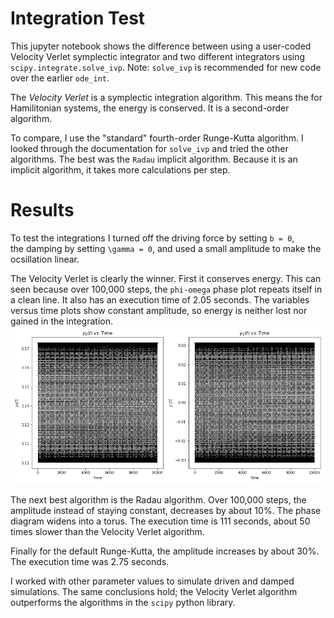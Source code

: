 # Integration Test
This jupyter notebook shows the difference between using a user-coded 
Velocity Verlet symplectic integrator and two different integrators 
using `scipy.integrate.solve_ivp`. Note: `solve_ivp` is recommended for 
new code over the earlier `ode_int`.

The _Velocity Verlet_ is a symplectic integration algorithm. This means 
the for Hamilitonian systems, the energy is conserved. It is a second-order 
algorithm.

To compare, I use the "standard" fourth-order Runge-Kutta algorithm. I 
looked through the documentation for `solve_ivp` and tried the other 
algorithms. The best was the `Radau` implicit algorithm. Because it is 
an implicit algorithm, it takes more calculations per step.

# Results
To test the integrations I turned off the driving force by setting `b = 0`,  
the damping by setting `\gamma = 0`, and used a small amplitude to make the 
ocsillation linear.

The Velocity Verlet is clearly the winner. First it conserves energy. This 
can seen because over 100,000 steps, the `phi-omega` phase plot repeats 
itself in a clean line. It also has an execution time of 2.05 seconds. The 
variables versus time plots show constant amplitude, so energy is neither 
lost nor gained in the integration. ![Fig 1](MCO_Int_VV1.png)

The next best algorithm is the Radau algorithm. Over 100,000 steps, the 
amplitude instead of staying constant, decreases by about 10%. The phase 
diagram widens into a torus. The execution time is 111 seconds, about 50 
times slower than the Velocity Verlet algorithm.

Finally for the default Runge-Kutta, the amplitude increases by about 30%. 
The execution time was 2.75 seconds.

I worked with other parameter values to simulate driven and damped 
simulations. The same conclusions hold; the Velocity Verlet algorithm 
outperforms the algorithms in the `scipy` python library.
